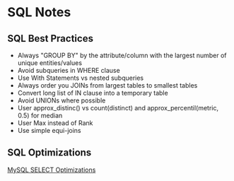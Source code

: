# SQL Notes

## SQL Best Practices 

- Always "GROUP BY" by the attribute/column with the largest number of unique entities/values
- Avoid subqueries in WHERE clause 
- Use With Statements vs nested subqueries
- Always order you JOINs from largest tables to smallest tables
- Convert long list of IN clause into a temporary table
- Avoid UNIONs where possible
- User approx_distinc() vs count(distinct) and approx_percentil(metric, 0.5) for median
- User Max instead of Rank
- Use simple equi-joins 

## SQL Optimizations

[MySQL SELECT Optimizations](https://dev.mysql.com/doc/refman/8.0/en/select-optimization.html)

 

